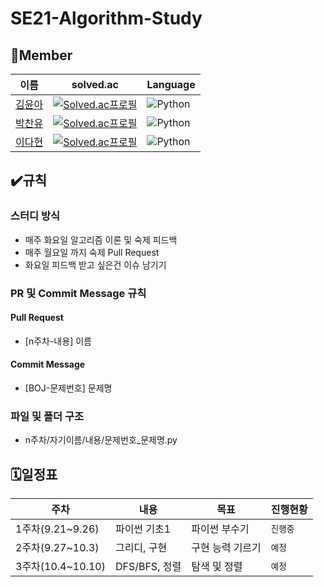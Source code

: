 # SE21-Algorithm-Study

## 👥Member
|이름|solved.ac|Language|
|---|---|---|
|[김윤아](https://github.com/yuna47)|[![Solved.ac프로필](http://mazassumnida.wtf/api/mini/generate_badge?boj=dbsdk21)](https://solved.ac/dbsdk21)|<img alt="Python" src ="https://img.shields.io/badge/Python-3776AB.svg?&style=for-the-badge&logo=Python&logoColor=white"/>|
|[박찬유](https://github.com/Namneul)|[![Solved.ac프로필](http://mazassumnida.wtf/api/mini/generate_badge?boj=cysarang02)](https://solved.ac/cysarang02)|<img alt="Python" src ="https://img.shields.io/badge/Python-3776AB.svg?&style=for-the-badge&logo=Python&logoColor=white"/>|
|[이다현](https://github.com/dlekgus)|[![Solved.ac프로필](http://mazassumnida.wtf/api/mini/generate_badge?boj=dahyun1q)](https://solved.ac/dahyun1q)|<img alt="Python" src ="https://img.shields.io/badge/Python-3776AB.svg?&style=for-the-badge&logo=Python&logoColor=white"/>|

## ✔️규칙
### 스터디 방식
- 매주 화요일 알고리즘 이론 및 숙제 피드백
- 매주 월요일 까지 숙제 Pull Request
- 화요일 피드백 받고 싶은건 이슈 남기기

### PR 및 Commit Message 규칙
#### Pull Request
- [n주차-내용] 이름

#### Commit Message
- [BOJ-문제번호] 문제명

### 파일 및 폴더 구조
- n주차/자기이름/내용/문제번호_문제명.py

## 🗓일정표
|주차|내용|목표|진행현황|
|---|---|---|---|
|1주차(9.21~9.26)|파이썬 기초1|파이썬 부수기|`진행중`|
|2주차(9.27~10.3)|그리디, 구현|구현 능력 기르기|`예정`|
|3주차(10.4~10.10)|DFS/BFS, 정렬|탐색 및 정렬|`예정`|
